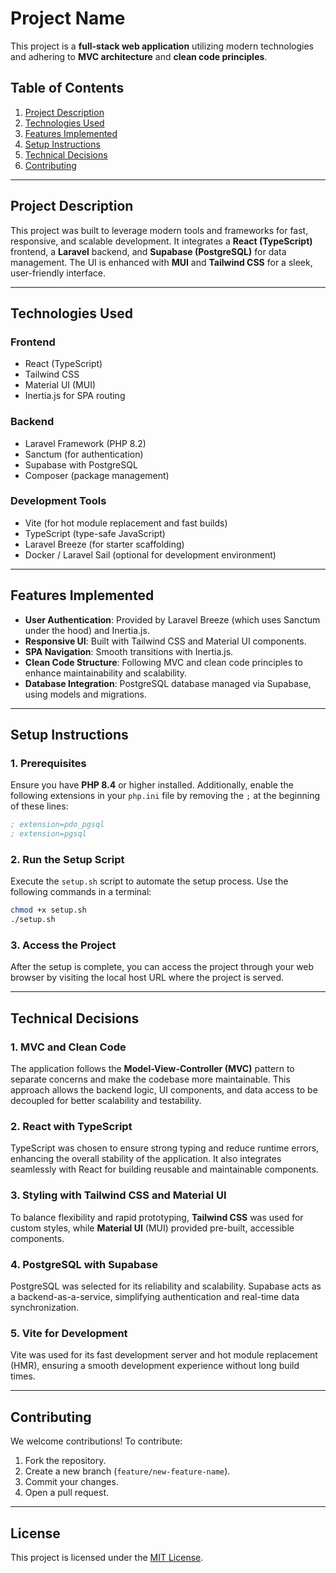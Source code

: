 
# Project Name

This project is a **full-stack web application** utilizing modern technologies and adhering to **MVC architecture** and **clean code principles**.

## **Table of Contents**
1. [Project Description](#project-description)
2. [Technologies Used](#technologies-used)
3. [Features Implemented](#features-implemented)
4. [Setup Instructions](#setup-instructions)
5. [Technical Decisions](#technical-decisions)
6. [Contributing](#contributing)

---

## **Project Description**

This project was built to leverage modern tools and frameworks for fast, responsive, and scalable development. It integrates a **React (TypeScript)** frontend, a **Laravel** backend, and **Supabase (PostgreSQL)** for data management. The UI is enhanced with **MUI** and **Tailwind CSS** for a sleek, user-friendly interface.

---

## **Technologies Used**

### **Frontend**
- React (TypeScript)
- Tailwind CSS
- Material UI (MUI)
- Inertia.js for SPA routing

### **Backend**
- Laravel Framework (PHP 8.2)
- Sanctum (for authentication)
- Supabase with PostgreSQL
- Composer (package management)

### **Development Tools**
- Vite (for hot module replacement and fast builds)
- TypeScript (type-safe JavaScript)
- Laravel Breeze (for starter scaffolding)
- Docker / Laravel Sail (optional for development environment)

---

## **Features Implemented**

- **User Authentication**: Provided by Laravel Breeze (which uses Sanctum under the hood) and Inertia.js.
- **Responsive UI**: Built with Tailwind CSS and Material UI components.
- **SPA Navigation**: Smooth transitions with Inertia.js.
- **Clean Code Structure**: Following MVC and clean code principles to enhance maintainability and scalability.
- **Database Integration**: PostgreSQL database managed via Supabase, using models and migrations.

---

## **Setup Instructions**

### **1. Prerequisites**
Ensure you have **PHP 8.4** or higher installed. Additionally, enable the following extensions in your `php.ini` file by removing the `;` at the beginning of these lines:

```ini
; extension=pdo_pgsql
; extension=pgsql
```

### **2. Run the Setup Script**
Execute the `setup.sh` script to automate the setup process. Use the following commands in a terminal:

```bash
chmod +x setup.sh
./setup.sh
```

### **3. Access the Project**
After the setup is complete, you can access the project through your web browser by visiting the local host URL where the project is served.

---

## **Technical Decisions**

### **1. MVC and Clean Code**
The application follows the **Model-View-Controller (MVC)** pattern to separate concerns and make the codebase more maintainable. This approach allows the backend logic, UI components, and data access to be decoupled for better scalability and testability.

### **2. React with TypeScript**
TypeScript was chosen to ensure strong typing and reduce runtime errors, enhancing the overall stability of the application. It also integrates seamlessly with React for building reusable and maintainable components.

### **3. Styling with Tailwind CSS and Material UI**
To balance flexibility and rapid prototyping, **Tailwind CSS** was used for custom styles, while **Material UI** (MUI) provided pre-built, accessible components.

### **4. PostgreSQL with Supabase**
PostgreSQL was selected for its reliability and scalability. Supabase acts as a backend-as-a-service, simplifying authentication and real-time data synchronization.

### **5. Vite for Development**
Vite was used for its fast development server and hot module replacement (HMR), ensuring a smooth development experience without long build times.

---

## **Contributing**

We welcome contributions! To contribute:

1. Fork the repository.
2. Create a new branch (`feature/new-feature-name`).
3. Commit your changes.
4. Open a pull request.

---

## **License**

This project is licensed under the [MIT License](LICENSE).
